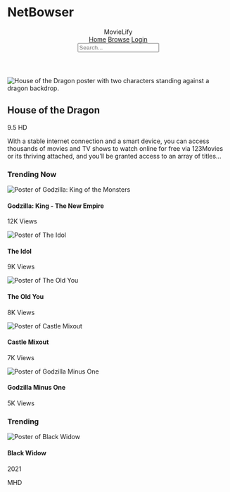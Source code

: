 # NetBowser
<html>
  <head>
    <script src="https://cdn.tailwindcss.com"></script>
    <link rel="stylesheet" href="https://cdnjs.cloudflare.com/ajax/libs/font-awesome/5.15.3/css/all.min.css">
    <title>Movie Streaming</title>
  </head>
  <body class="bg-gray-100 font-sans">
    <header class="bg-white shadow">
      <div class="container mx-auto flex justify-between items-center py-4 px-6">
        <div class="text-xl font-bold text-green-600">MovieLify</div>
        <nav class="space-x-4">
          <a href="#" class="text-gray-800">Home</a>
          <a href="#" class="text-gray-800">Browse</a>
          <a href="#" class="text-gray-800">Login</a>
        </nav>
        <div class="relative">
          <input type="text" class="border rounded-full py-2 pl-8 pr-4 w-64" placeholder="Search...">
          <i class="fas fa-search absolute left-3 top-3 text-gray-600"></i>
        </div>
      </div>
    </header>
    <main class="container mx-auto py-6 px-6">
      <div class="grid grid-cols-3 gap-6">
        <div class="col-span-2 bg-white rounded shadow p-4">
          <div class="relative">
            <img src="https://placehold.co/900x400" alt="House of the Dragon poster with two characters standing against a dragon backdrop." class="w-full rounded">
            <div class="absolute inset-0 bg-black bg-opacity-50 flex items-center justify-center text-white">
              <div>
                <h2 class="text-2xl font-bold">House of the Dragon</h2>
                  <div class="flex items-center mt-2">
                    <span class="mr-2"><i class="fas fa-star text-yellow-400"></i> 9.5</span>
                    <span class="bg-green-600 px-2 py-1 rounded-full">HD</span>
                  </div>
              </div>
            </div>
          </div>
          <p class="mt-4 text-gray-700">With a stable internet connection and a smart device, you can access thousands of movies and TV shows to watch online for free via 123Movies or its thriving attached, and you’ll be granted access to an array of titles...</p>
        </div>
        <div class="bg-white rounded shadow p-4">
          <h3 class="text-xl font-bold mb-4">Trending Now</h3>
          <div class="flex flex-col space-y-4">
            <div class="flex space-x-4">
              <img src="https://placehold.co/70x100" alt="Poster of Godzilla: King of the Monsters" class="w-16 rounded">
              <div>
                <h4 class="text-lg font-semibold">Godzilla: King - The New Empire</h4>
                <p class="text-gray-600">12K Views</p>
              </div>
            </div>
            <div class="flex space-x-4">
              <img src="https://placehold.co/70x100" alt="Poster of The Idol" class="w-16 rounded">
              <div>
                <h4 class="text-lg font-semibold">The Idol</h4>
                <p class="text-gray-600">9K Views</p>
              </div>
            </div>
            <div class="flex space-x-4">
              <img src="https://placehold.co/70x100" alt="Poster of The Old You" class="w-16 rounded">
              <div>
                <h4 class="text-lg font-semibold">The Old You</h4>
                <p class="text-gray-600">8K Views</p>
              </div>
            </div>
            <div class="flex space-x-4">
              <img src="https://placehold.co/70x100" alt="Poster of Castle Mixout" class="w-16 rounded">
              <div>
                <h4 class="text-lg font-semibold">Castle Mixout</h4>
                <p class="text-gray-600">7K Views</p>
              </div>
            </div>
            <div class="flex space-x-4">
              <img src="https://placehold.co/70x100" alt="Poster of Godzilla Minus One" class="w-16 rounded">
              <div>
                <h4 class="text-lg font-semibold">Godzilla Minus One</h4>
                <p class="text-gray-600">5K Views</p>
              </div>
            </div>
          </div>
        </div>
      </div>
      <div class="mt-6">
        <h3 class="text-2xl font-bold mb-4">Trending</h3>
        <div class="grid grid-cols-6 gap-4">
          <div class="bg-white rounded shadow p-4 flex flex-col items-center">
            <img src="https://placehold.co/150x220" alt="Poster of Black Widow" class="w-full rounded">
            <h4 class="mt-2 text-lg font-semibold text-center">Black Widow</h4>
            <p class="text-center text-green-600">2021</p>
            <p class="text-center text-gray-600">MHD</p>
          </div>
          <div class="bg-white rounded shadow
